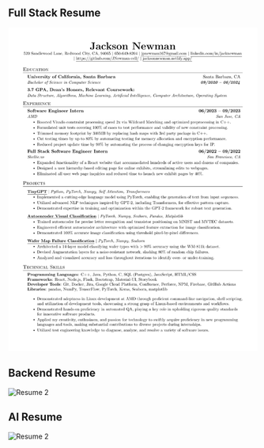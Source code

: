 ## Full Stack Resume

![Resume 1](resume_images/Jackson_Newman_Resume_AI.png.png)

## Backend Resume

![Resume 2](resume_images/document2.png)

## AI Resume

![Resume 2](resume_images/document2.png)
